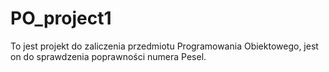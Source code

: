 # PO_project1

To jest projekt do zaliczenia przedmiotu Programowania Obiektowego, jest on do sprawdzenia poprawności numera Pesel.
